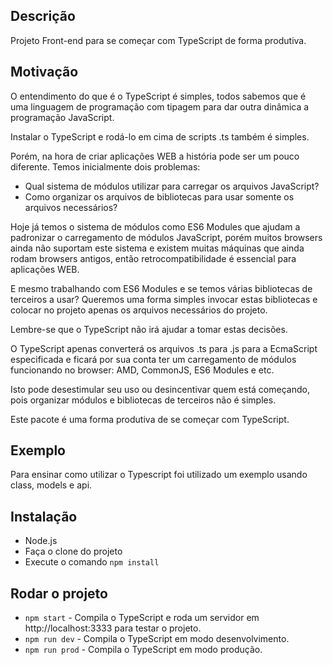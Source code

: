 ## Descrição

Projeto Front-end para se começar com TypeScript de forma produtiva.

## Motivação

O entendimento do que é o TypeScript é simples, todos sabemos que é uma linguagem de programação com tipagem 
para dar outra dinâmica a programação JavaScript.

Instalar o TypeScript e rodá-lo em cima de scripts .ts também é simples.

Porém, na hora de criar aplicações WEB a história pode ser um pouco diferente. 
Temos inicialmente dois problemas:

* Qual sistema de módulos utilizar para carregar os arquivos JavaScript?
* Como organizar os arquivos de bibliotecas para usar somente os arquivos necessários?

Hoje já temos o sistema de módulos como ES6 Modules que ajudam a padronizar o carregamento de módulos JavaScript, 
porém muitos browsers ainda não suportam este sistema e existem muitas máquinas
que ainda rodam browsers antigos, então retrocompatibilidade é essencial para aplicações WEB.

E mesmo trabalhando com ES6 Modules e se temos várias bibliotecas de terceiros a usar? Queremos uma forma simples invocar estas bibliotecas
e colocar no projeto apenas os arquivos necessários do projeto.

Lembre-se que o TypeScript não irá ajudar a tomar estas decisões.

O TypeScript apenas converterá os arquivos .ts para .js para a EcmaScript especificada e 
ficará por sua conta ter um carregamento de módulos funcionando no browser: AMD, CommonJS, ES6 Modules e etc.

Isto pode desestimular seu uso ou desincentivar quem está começando, pois organizar módulos e bibliotecas de terceiros não é simples.

Este pacote é uma forma produtiva de se começar com TypeScript.

## Exemplo 

   Para ensinar como utilizar o Typescript foi utilizado um exemplo usando class, models e api.

## Instalação

* Node.js
* Faça o clone do projeto
* Execute o comando ```npm install```

## Rodar o projeto

* ```npm start``` - Compila o TypeScript e roda um servidor em http://localhost:3333 para testar o projeto.
* ```npm run dev``` - Compila o TypeScript em modo desenvolvimento.
* ```npm run prod``` - Compila o TypeScript em modo produção.
